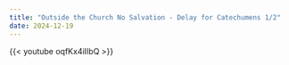 ```yaml
---
title: "Outside the Church No Salvation - Delay for Catechumens 1/2"
date: 2024-12-19
---
```


{{< youtube oqfKx4iIIbQ >}}
